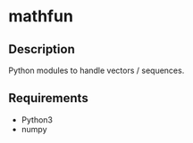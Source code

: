 # mathfun

## Description
Python modules to handle vectors / sequences.

## Requirements
* Python3
* numpy